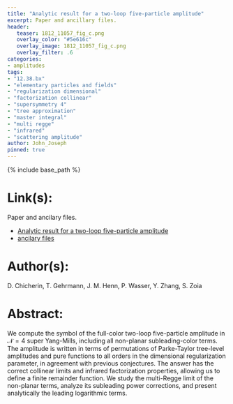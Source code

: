 ```yaml
---
title: "Analytic result for a two-loop five-particle amplitude"
excerpt: Paper and ancillary files.
header:
   teaser: 1812_11057_fig_c.png
   overlay_color: "#5e616c"
   overlay_image: 1812_11057_fig_c.png
   overlay_filter: .6
categories:
- amplitudes
tags:
- "12.38.bx"
- "elementary particles and fields"
- "regularization dimensional"
- "factorization collinear"
- "supersymmetry 4"
- "tree approximation"
- "master integral"
- "multi regge"
- "infrared"
- "scattering amplitude"
author: John_Joseph
pinned: true
---
```

{% include base_path %}

# Link(s):
Paper and ancilary files.
  * [Analytic result for a two-loop five-particle amplitude](https://arxiv.org/abs/1812.11057)
  * [ancilary files](https://arxiv.org/src/1812.11057/anc)

# Author(s):
D. Chicherin, T. Gehrmann, J. M. Henn, P. Wasser, Y. Zhang, S. Zoia

# Abstract:
We compute the symbol of the full-color two-loop five-particle amplitude in $\mathcal{N}=4$ super Yang-Mills, including all non-planar subleading-color terms. The amplitude is written in terms of permutations of Parke-Taylor tree-level amplitudes and pure functions to all orders in the dimensional regularization parameter, in agreement with previous conjectures. The answer has the correct collinear limits and infrared factorization properties, allowing us to define a finite remainder function. We study the multi-Regge limit of the non-planar terms, analyze its subleading power corrections, and present analytically the leading logarithmic terms.